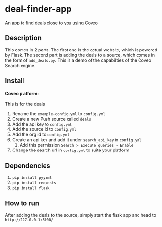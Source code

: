 # deal-finder-app
An app to find deals close to you using Coveo 

## Description
This comes in 2 parts. The first one is the actual website, which is powered by Flask. The second part is adding the deals to a source, which comes in the form of `add_deals.py`. This is a demo of the capabilities of the Coveo Search engine.

## Install
#### Coveo platform:
This is for the deals
1. Rename the `example-config.yml` to `config.yml`
2. Create a new Push source called `deals`
3. Add the api key to `config.yml`
4. Add the source id to `config.yml`
5. Add the org id to `config.yml`
6. Create an api key and add it under `search_api_key` in `config.yml`
	1. Add this permission `Search > Execute queries > Enable`
7. Change the search url in `config.yml` to suite your platform

## Dependencies
1. `pip install pyyaml`
2. `pip install requests`
3. `pip install flask`

## How to run
After adding the deals to the source, simply start the flask app and head to `http://127.0.0.1:5000/`